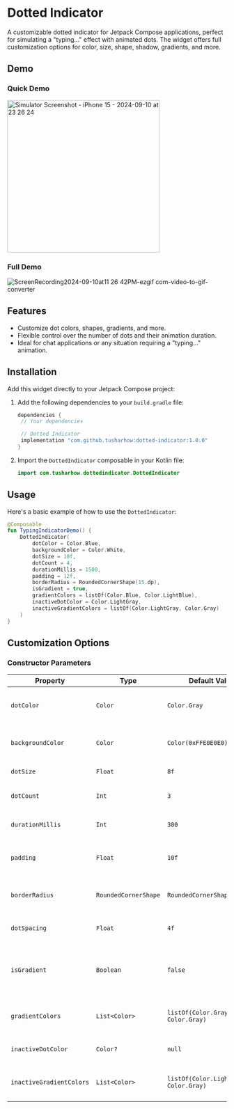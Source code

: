 
# Dotted Indicator

A customizable dotted indicator for Jetpack Compose applications, perfect for simulating a "typing..." effect with animated dots. The widget offers full customization options for color, size, shape, shadow, gradients, and more.

## Demo
### Quick Demo

<img src="https://github.com/user-attachments/assets/0493e1e9-bbeb-4224-a9e6-2bf868f9b021" alt="Simulator Screenshot - iPhone 15 - 2024-09-10 at 23 26 24" width="350"/>

### Full Demo

![ScreenRecording2024-09-10at11 26 42PM-ezgif com-video-to-gif-converter](https://github.com/user-attachments/assets/9c30fde3-7f6f-4e61-a94a-0892632ae1f5)

## Features

- Customize dot colors, shapes, gradients, and more.
- Flexible control over the number of dots and their animation duration.
- Ideal for chat applications or any situation requiring a "typing..." animation.

## Installation

Add this widget directly to your Jetpack Compose project:

1. Add the following dependencies to your `build.gradle` file:

   ```groovy
   dependencies {
    // Your dependencies

    // Dotted Indicator
    implementation "com.github.tusharhow:dotted-indicator:1.0.0"
   }
   ```

2. Import the `DottedIndicator` composable in your Kotlin file:

   ```kotlin
   import com.tusharhow.dottedindicator.DottedIndicator
   ```

## Usage

Here's a basic example of how to use the `DottedIndicator`:

```kotlin
@Composable
fun TypingIndicatorDemo() {
    DottedIndicator(
        dotColor = Color.Blue,
        backgroundColor = Color.White,
        dotSize = 10f,
        dotCount = 4,
        durationMillis = 1500,
        padding = 12f,
        borderRadius = RoundedCornerShape(15.dp),
        isGradient = true,
        gradientColors = listOf(Color.Blue, Color.LightBlue),
        inactiveDotColor = Color.LightGray,
        inactiveGradientColors = listOf(Color.LightGray, Color.Gray)
    )
}
```

## Customization Options

### Constructor Parameters

| Property                | Type             | Default Value                                  | Description                                                             |
|-------------------------|------------------|------------------------------------------------|-------------------------------------------------------------------------|
| `dotColor`              | `Color`          | `Color.Gray`                                   | Color of the active dots in the indicator.                             |
| `backgroundColor`       | `Color`          | `Color(0xFFE0E0E0)`                           | Background color of the indicator box.                                  |
| `dotSize`               | `Float`          | `8f`                                          | Size of each dot.                                                       |
| `dotCount`              | `Int`            | `3`                                           | Number of dots to display.                                            |
| `durationMillis`        | `Int`            | `300`                                         | Animation duration for each dot.                                       |
| `padding`               | `Float`          | `10f`                                         | Padding inside the indicator container.                                 |
| `borderRadius`          | `RoundedCornerShape` | `RoundedCornerShape(12.dp)`                 | Border radius of the container.                                        |
| `dotSpacing`            | `Float`          | `4f`                                          | Spacing between dots.                                                  |
| `isGradient`            | `Boolean`        | `false`                                       | Set to `true` if you want to use gradients instead of solid colors.    |
| `gradientColors`        | `List<Color>`    | `listOf(Color.Gray, Color.Gray)`              | Gradient colors for the dots (if enabled).                             |
| `inactiveDotColor`      | `Color?`         | `null`                                        | Color of the inactive dots.                                            |
| `inactiveGradientColors` | `List<Color>`    | `listOf(Color.LightGray, Color.Gray)`         | Gradient colors for inactive dots.                                     |